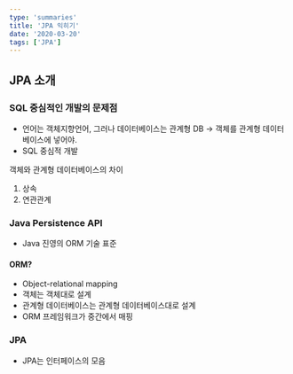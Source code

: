 ```yaml
---
type: 'summaries'
title: 'JPA 익히기'
date: '2020-03-20'
tags: ['JPA']
---
```


## JPA 소개

### SQL 중심적인 개발의 문제점

- 언어는 객체지향언어, 그러나 데이터베이스는 관계형 DB -> 객체를 관계형 데이터베이스에 넣어야.
- SQL 중심적 개발

객체와 관계형 데이터베이스의 차이

1. 상속
2. 연관관계

### Java Persistence API

- Java 진영의 ORM 기술 표준

#### ORM?

- Object-relational mapping
- 객체는 객체대로 설계
- 관계형 데이터베이스는 관계형 데이터베이스대로 설계
- ORM 프레임워크가 중간에서 매핑

### JPA

- JPA는 인터페이스의 모음
